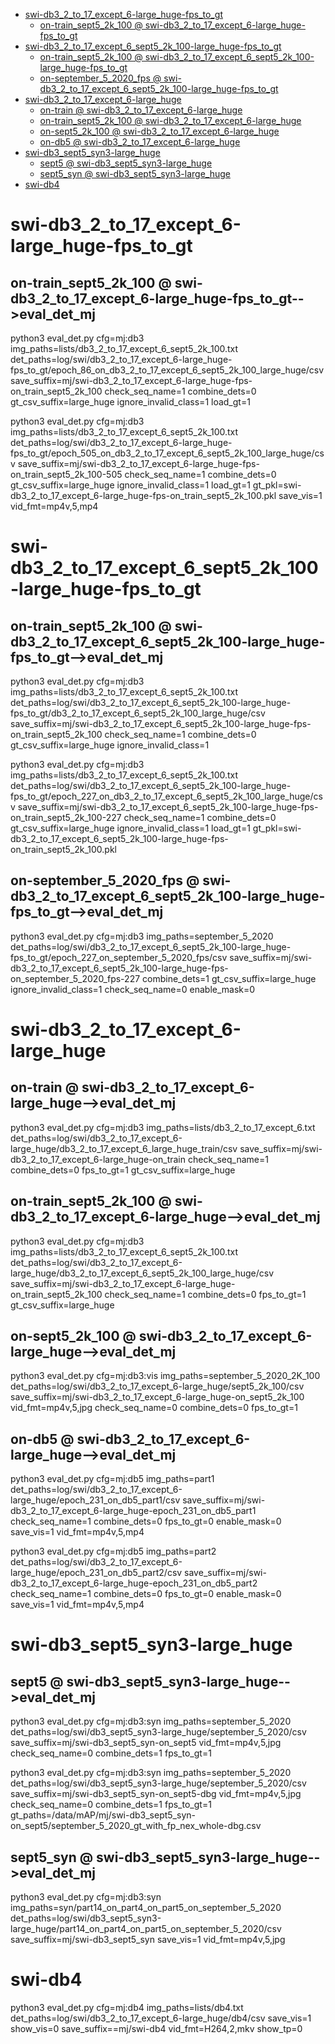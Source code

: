 <!-- MarkdownTOC -->

- [swi-db3_2_to_17_except_6-large_huge-fps_to_gt](#swi_db3_2_to_17_except_6_large_huge_fps_to_gt_)
    - [on-train_sept5_2k_100       @ swi-db3_2_to_17_except_6-large_huge-fps_to_gt](#on_train_sept5_2k_100___swi_db3_2_to_17_except_6_large_huge_fps_to_g_t_)
- [swi-db3_2_to_17_except_6_sept5_2k_100-large_huge-fps_to_gt](#swi_db3_2_to_17_except_6_sept5_2k_100_large_huge_fps_to_g_t_)
    - [on-train_sept5_2k_100       @ swi-db3_2_to_17_except_6_sept5_2k_100-large_huge-fps_to_gt](#on_train_sept5_2k_100___swi_db3_2_to_17_except_6_sept5_2k_100_large_huge_fps_to_gt_)
    - [on-september_5_2020_fps       @ swi-db3_2_to_17_except_6_sept5_2k_100-large_huge-fps_to_gt](#on_september_5_2020_fps___swi_db3_2_to_17_except_6_sept5_2k_100_large_huge_fps_to_gt_)
- [swi-db3_2_to_17_except_6-large_huge](#swi_db3_2_to_17_except_6_large_huge_)
    - [on-train       @ swi-db3_2_to_17_except_6-large_huge](#on_train___swi_db3_2_to_17_except_6_large_hug_e_)
    - [on-train_sept5_2k_100       @ swi-db3_2_to_17_except_6-large_huge](#on_train_sept5_2k_100___swi_db3_2_to_17_except_6_large_hug_e_)
    - [on-sept5_2k_100       @ swi-db3_2_to_17_except_6-large_huge](#on_sept5_2k_100___swi_db3_2_to_17_except_6_large_hug_e_)
    - [on-db5       @ swi-db3_2_to_17_except_6-large_huge](#on_db5___swi_db3_2_to_17_except_6_large_hug_e_)
- [swi-db3_sept5_syn3-large_huge](#swi_db3_sept5_syn3_large_huge_)
    - [sept5       @ swi-db3_sept5_syn3-large_huge](#sept5___swi_db3_sept5_syn3_large_hug_e_)
    - [sept5_syn       @ swi-db3_sept5_syn3-large_huge](#sept5_syn___swi_db3_sept5_syn3_large_hug_e_)
- [swi-db4](#swi_db4_)

<!-- /MarkdownTOC -->

<a id="swi_db3_2_to_17_except_6_large_huge_fps_to_gt_"></a>
# swi-db3_2_to_17_except_6-large_huge-fps_to_gt  
<a id="on_train_sept5_2k_100___swi_db3_2_to_17_except_6_large_huge_fps_to_g_t_"></a>
## on-train_sept5_2k_100       @ swi-db3_2_to_17_except_6-large_huge-fps_to_gt-->eval_det_mj
python3 eval_det.py cfg=mj:db3 img_paths=lists/db3_2_to_17_except_6_sept5_2k_100.txt det_paths=log/swi/db3_2_to_17_except_6-large_huge-fps_to_gt/epoch_86_on_db3_2_to_17_except_6_sept5_2k_100_large_huge/csv  save_suffix=mj/swi-db3_2_to_17_except_6-large_huge-fps-on_train_sept5_2k_100 check_seq_name=1 combine_dets=0 gt_csv_suffix=large_huge ignore_invalid_class=1 load_gt=1

python3 eval_det.py cfg=mj:db3 img_paths=lists/db3_2_to_17_except_6_sept5_2k_100.txt det_paths=log/swi/db3_2_to_17_except_6-large_huge-fps_to_gt/epoch_505_on_db3_2_to_17_except_6_sept5_2k_100_large_huge/csv  save_suffix=mj/swi-db3_2_to_17_except_6-large_huge-fps-on_train_sept5_2k_100-505 check_seq_name=1 combine_dets=0 gt_csv_suffix=large_huge ignore_invalid_class=1 load_gt=1 gt_pkl=swi-db3_2_to_17_except_6-large_huge-fps-on_train_sept5_2k_100.pkl save_vis=1 vid_fmt=mp4v,5,mp4

<a id="swi_db3_2_to_17_except_6_sept5_2k_100_large_huge_fps_to_g_t_"></a>
# swi-db3_2_to_17_except_6_sept5_2k_100-large_huge-fps_to_gt  
<a id="on_train_sept5_2k_100___swi_db3_2_to_17_except_6_sept5_2k_100_large_huge_fps_to_gt_"></a>
## on-train_sept5_2k_100       @ swi-db3_2_to_17_except_6_sept5_2k_100-large_huge-fps_to_gt-->eval_det_mj
python3 eval_det.py cfg=mj:db3 img_paths=lists/db3_2_to_17_except_6_sept5_2k_100.txt det_paths=log/swi/db3_2_to_17_except_6_sept5_2k_100-large_huge-fps_to_gt/db3_2_to_17_except_6_sept5_2k_100_large_huge/csv  save_suffix=mj/swi-db3_2_to_17_except_6_sept5_2k_100-large_huge-fps-on_train_sept5_2k_100 check_seq_name=1 combine_dets=0 gt_csv_suffix=large_huge ignore_invalid_class=1

python3 eval_det.py cfg=mj:db3 img_paths=lists/db3_2_to_17_except_6_sept5_2k_100.txt det_paths=log/swi/db3_2_to_17_except_6_sept5_2k_100-large_huge-fps_to_gt/epoch_227_on_db3_2_to_17_except_6_sept5_2k_100_large_huge/csv  save_suffix=mj/swi-db3_2_to_17_except_6_sept5_2k_100-large_huge-fps-on_train_sept5_2k_100-227 check_seq_name=1 combine_dets=0 gt_csv_suffix=large_huge ignore_invalid_class=1 load_gt=1 gt_pkl=swi-db3_2_to_17_except_6_sept5_2k_100-large_huge-fps-on_train_sept5_2k_100.pkl
<a id="on_september_5_2020_fps___swi_db3_2_to_17_except_6_sept5_2k_100_large_huge_fps_to_gt_"></a>
## on-september_5_2020_fps       @ swi-db3_2_to_17_except_6_sept5_2k_100-large_huge-fps_to_gt-->eval_det_mj
python3 eval_det.py cfg=mj:db3 img_paths=september_5_2020 det_paths=log/swi/db3_2_to_17_except_6_sept5_2k_100-large_huge-fps_to_gt/epoch_227_on_september_5_2020_fps/csv save_suffix=mj/swi-db3_2_to_17_except_6_sept5_2k_100-large_huge-fps-on_september_5_2020_fps-227 combine_dets=1 gt_csv_suffix=large_huge ignore_invalid_class=1 check_seq_name=0  enable_mask=0

<a id="swi_db3_2_to_17_except_6_large_huge_"></a>
# swi-db3_2_to_17_except_6-large_huge 
<a id="on_train___swi_db3_2_to_17_except_6_large_hug_e_"></a>
## on-train       @ swi-db3_2_to_17_except_6-large_huge-->eval_det_mj
python3 eval_det.py cfg=mj:db3 img_paths=lists/db3_2_to_17_except_6.txt det_paths=log/swi/db3_2_to_17_except_6-large_huge/db3_2_to_17_except_6_large_huge_train/csv  save_suffix=mj/swi-db3_2_to_17_except_6-large_huge-on_train check_seq_name=1 combine_dets=0 fps_to_gt=1 gt_csv_suffix=large_huge

<a id="on_train_sept5_2k_100___swi_db3_2_to_17_except_6_large_hug_e_"></a>
## on-train_sept5_2k_100       @ swi-db3_2_to_17_except_6-large_huge-->eval_det_mj
python3 eval_det.py cfg=mj:db3 img_paths=lists/db3_2_to_17_except_6_sept5_2k_100.txt det_paths=log/swi/db3_2_to_17_except_6-large_huge/db3_2_to_17_except_6_sept5_2k_100_large_huge/csv  save_suffix=mj/swi-db3_2_to_17_except_6-large_huge-on_train_sept5_2k_100 check_seq_name=1 combine_dets=0 fps_to_gt=1 gt_csv_suffix=large_huge

<a id="on_sept5_2k_100___swi_db3_2_to_17_except_6_large_hug_e_"></a>
## on-sept5_2k_100       @ swi-db3_2_to_17_except_6-large_huge-->eval_det_mj
python3 eval_det.py cfg=mj:db3:vis img_paths=september_5_2020_2K_100 det_paths=log/swi/db3_2_to_17_except_6-large_huge/sept5_2k_100/csv  save_suffix=mj/swi-db3_2_to_17_except_6-large_huge-on_sept5_2k_100 vid_fmt=mp4v,5,jpg check_seq_name=0 combine_dets=0 fps_to_gt=1

<a id="on_db5___swi_db3_2_to_17_except_6_large_hug_e_"></a>
## on-db5       @ swi-db3_2_to_17_except_6-large_huge-->eval_det_mj
python3 eval_det.py cfg=mj:db5 img_paths=part1 det_paths=log/swi/db3_2_to_17_except_6-large_huge/epoch_231_on_db5_part1/csv  save_suffix=mj/swi-db3_2_to_17_except_6-large_huge-epoch_231_on_db5_part1 check_seq_name=1 combine_dets=0 fps_to_gt=0 enable_mask=0 save_vis=1 vid_fmt=mp4v,5,mp4

python3 eval_det.py cfg=mj:db5 img_paths=part2 det_paths=log/swi/db3_2_to_17_except_6-large_huge/epoch_231_on_db5_part2/csv  save_suffix=mj/swi-db3_2_to_17_except_6-large_huge-epoch_231_on_db5_part2 check_seq_name=1 combine_dets=0 fps_to_gt=0 enable_mask=0 save_vis=1 vid_fmt=mp4v,5,mp4

<a id="swi_db3_sept5_syn3_large_huge_"></a>
# swi-db3_sept5_syn3-large_huge 
<a id="sept5___swi_db3_sept5_syn3_large_hug_e_"></a>
## sept5       @ swi-db3_sept5_syn3-large_huge-->eval_det_mj
python3 eval_det.py cfg=mj:db3:syn img_paths=september_5_2020 det_paths=log/swi/db3_sept5_syn3-large_huge/september_5_2020/csv  save_suffix=mj/swi-db3_sept5_syn-on_sept5 vid_fmt=mp4v,5,jpg  check_seq_name=0 combine_dets=1 fps_to_gt=1

python3 eval_det.py cfg=mj:db3:syn img_paths=september_5_2020 det_paths=log/swi/db3_sept5_syn3-large_huge/september_5_2020/csv  save_suffix=mj/swi-db3_sept5_syn-on_sept5-dbg vid_fmt=mp4v,5,jpg  check_seq_name=0 combine_dets=1 fps_to_gt=1 gt_paths=/data/mAP/mj/swi-db3_sept5_syn-on_sept5/september_5_2020_gt_with_fp_nex_whole-dbg.csv

<a id="sept5_syn___swi_db3_sept5_syn3_large_hug_e_"></a>
## sept5_syn       @ swi-db3_sept5_syn3-large_huge-->eval_det_mj
python3 eval_det.py cfg=mj:db3:syn img_paths=syn/part14_on_part4_on_part5_on_september_5_2020 det_paths=log/swi/db3_sept5_syn3-large_huge/part14_on_part4_on_part5_on_september_5_2020/csv save_suffix=mj/swi-db3_sept5_syn  save_vis=1 vid_fmt=mp4v,5,jpg


<a id="swi_db4_"></a>
# swi-db4 
python3 eval_det.py cfg=mj:db4 img_paths=lists/db4.txt det_paths=log/swi/db3_2_to_17_except_6-large_huge/db4/csv save_vis=1 show_vis=0  save_suffix==mj/swi-db4 vid_fmt=H264,2,mkv show_tp=0

